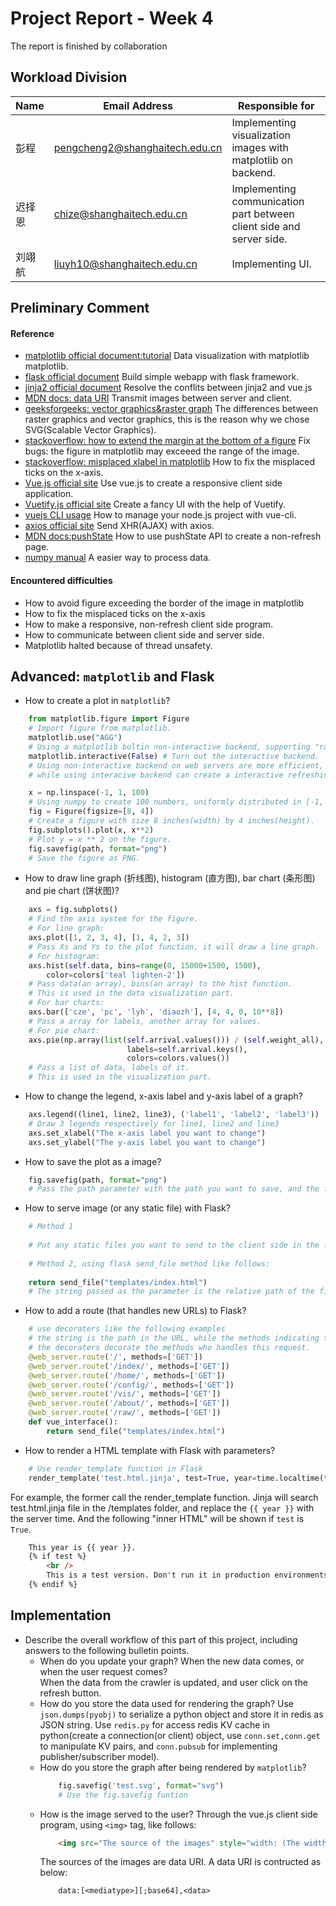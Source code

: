 # Project Report - Week 4

The report is finished by collaboration

## Workload Division ##

| Name   | Email Address                  | Responsible for                                                      |
| ------ | ------------------------------ | -------------------------------------------------------------------- |
| 彭程   | pengcheng2@shanghaitech.edu.cn | Implementing visualization images with matplotlib on backend.        |
| 迟择恩 | chize@shanghaitech.edu.cn      | Implementing communication part between client side and server side. |
| 刘翊航 | liuyh10@shanghaitech.edu.cn    | Implementing UI.                                                     |

## Preliminary Comment ##

#### Reference

- [matplotlib official document:tutorial](https://matplotlib.org/tutorials/index.html) Data visualization with matplotlib matplotlib.
- [flask official document](https://flask.palletsprojects.com/) Build simple webapp with flask framework.
- [jinja2 official document](https://jinja.palletsprojects.com/) Resolve the conflits between jinja2 and vue.js
- [MDN docs: data URI](https://developer.mozilla.org/zh-CN/docs/Web/HTTP/data_URIs) Transmit images between server and client.
- [geeksforgeeks: vector graphics&raster graph](https://www.geeksforgeeks.org/vector-vs-raster-graphics/) The differences between raster graphics and vector graphics, this is the reason why we chose SVG(Scalable Vector Graphics).
- [stackoverflow: how to extend the margin at the bottom of a figure](https://stackoverflow.com/questions/27878217/how-do-i-extend-the-margin-at-the-bottom-of-a-figure-in-matplotlib) Fix bugs: the figure in matplotlib may exceeed the range of the image. 
- [stackoverflow: misplaced xlabel in matplotlib](https://stackoverflow.com/questions/27083051/matplotlib-xticks-not-lining-up-with-histogram) How to fix the misplaced ticks on the x-axis. 
- [Vue.js official site](https://cn.vuejs.org/) Use vue.js to create a responsive client side application.
- [Vuetify.js official site](https://vuetifyjs.com/) Create a fancy UI with the help of Vuetify.
- [vuejs CLI usage](https://cli.vuejs.org/) How to manage your node.js project with vue-cli.
- [axios official site](http://www.axios-js.com/) Send XHR(AJAX) with axios.
- [MDN docs:pushState](https://developer.mozilla.org/en-US/docs/Web/API/History/pushState) How to use pushState API to create a non-refresh page.
- [numpy manual](https://numpy.org/doc/1.19/) A easier way to process data.

#### Encountered difficulties

- How to avoid figure exceeding the border of the image in matplotlib 
- How to fix the misplaced ticks on the x-axis
- How to make a responsive, non-refresh client side program. 
- How to communicate between client side and server side. 
- Matplotlib halted because of thread unsafety.  

## Advanced: `matplotlib` and Flask

- How to create a plot in `matplotlib`?
  
```python
    from matplotlib.figure import Figure
    # Import figure from matplotlib.
    matplotlib.use("AGG")  
    # Using a matplotlib bultin non-interactive backend, supporting "raster graphics -- high quality images using the Anti-Grain Geometry engine"
    matplotlib.interactive(False) # Turn out the interactive backend.
    # Using non-interactive backend on web servers are more efficient,
    # while using interacive backend can create a interactive refreshing images.  

    x = np.linspace(-1, 1, 100)
    # Using numpy to create 100 numbers, uniformly distributed in [-1, 1].
    fig = Figure(figsize=[8, 4])
    # Create a figure with size 8 inches(width) by 4 inches(height). 
    fig.subplots().plot(x, x**2)
    # Plot y = x ** 2 on the figure.
    fig.savefig(path, format="png")
    # Save the figure as PNG. 
```

- How to draw line graph (折线图), histogram (直方图), bar chart (条形图) and pie chart (饼状图)?

```python
    axs = fig.subplots()
    # Find the axis system for the figure.  
    # For line graph:
    axs.plot([1, 2, 3, 4], [1, 4, 2, 3])
    # Pass Xs and Ys to the plot function, it will draw a line graph.
    # For histogram:
    axs.hist(self.data, bins=range(0, 15000+1500, 1500),
        color=colors['teal lighten-2'])
    # Pass data(an array), bins(an array) to the hist function. 
    # This is used in the data visualization part.
    # For bar charts:
    axs.bar(['cze', 'pc', 'lyh', 'diaozh'], [4, 4, 0, 10**8])
    # Pass a array for labels, another array for values. 
    # For pie chart:
    axs.pie(np.array(list(self.arrival.values())) / (self.weight_all),
                          labels=self.arrival.keys(),
                          colors=colors.values())
    # Pass a list of data, labels of it.
    # This is used in the visualization part. 
```

- How to change the legend, x-axis label and y-axis label of a graph?

```python
    axs.legend((line1, line2, line3), ('label1', 'label2', 'label3'))
    # Draw 3 legends respectively for line1, line2 and line3
    axs.set_xlabel("The x-axis label you want to change")
    axs.set_ylabel("The y-axis label you want to change")
```
- How to save the plot as a image?

```python
    fig.savefig(path, format="png")
    # Pass the path parameter with the path you want to save, and the format parameter with the format. 
```

- How to serve image (or any static file) with Flask?

```python
    # Method 1
    
    # Put any static files you want to send to the client side in the folder "/static", "/" is the root of your website. Access the file you want to send directly. Let's say, you save an image named "test.png" under /static, and the server is running on local host, then you should access 'http://localhost/static/test.png'
    
    # Method 2, using flask send_file method like follows:
    
    return send_file("templates/index.html")
    # The string passed as the parameter is the relative path of the file to be sent. 
```

- How to add a route (that handles new URLs) to Flask?

```python
    # use decoraters like the following examples
    # the string is the path in the URL, while the methods indicating the capable methods to be received by the server. 
    # the decoraters decorate the methods who handles this request.
    @web_server.route('/', methods=['GET'])
    @web_server.route('/index/', methods=['GET'])
    @web_server.route('/home/', methods=['GET'])
    @web_server.route('/config/', methods=['GET'])
    @web_server.route('/vis/', methods=['GET'])
    @web_server.route('/about/', methods=['GET'])
    @web_server.route('/raw/', methods=['GET'])
    def vue_interface():
        return send_file("templates/index.html")
```

- How to render a HTML template with Flask with parameters?

```python
    # Use render_template function in Flask
    render_template('test.html.jinja', test=True, year=time.localtime(time.time())[0])
```
For example, the former call the render_template function. Jinja will search test.html.jinja file in the /templates folder, and replace the `{{ year }}` with the server time. And the following "inner HTML" will be shown if `test` is `True`. 
```HTML
    This year is {{ year }}. 
    {% if test %}
        <br />
        This is a test version. Don't run it in production environments.
    {% endif %}
```

## Implementation

- Describe the overall workflow of this part of this project, including answers to the following bulletin points.
    - When do you update your graph? When the new data comes, or when the user request comes?   
        When the data from the crawler is updated, and user click on the refresh button. 
    - How do you store the data used for rendering the graph?
        Use `json.dumps(pyobj)` to serialize a python object and store it in redis as JSON string. Use `redis.py` for access redis KV cache in python(create a connection(or client) object, use `conn.set,conn.get` to manipulate KV pairs, and `conn.pubsub` for implementing publisher/subscriber model).
    - How do you store the graph after being rendered by `matplotlib`?
        ```python
            fig.savefig('test.svg', format="svg")
            # Use the fig.savefig funtion
        ```
    - How is the image served to the user?
        Through the vue.js client side program, using `<img>` tag, like follows:
        ```HTML
            <img src="The source of the images" style="width: (The width of the image); height: (The height of the image)" />
        ```
        The sources of the images are data URI. A data URI is contructed as below:
        ```
            data:[<mediatype>][;base64],<data>
        ```